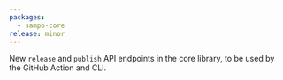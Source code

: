 ```yaml
---
packages:
  - sampo-core
release: minor
---
```


New `release` and `publish` API endpoints in the core library, to be used by the GitHub Action and CLI.
